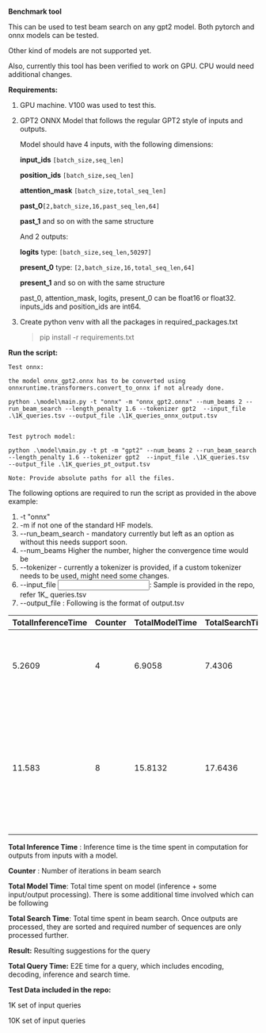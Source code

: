 **Benchmark tool**

This can be used to test beam search on any gpt2 model. Both pytorch and onnx models can be tested.

Other kind of models are not supported yet.

Also, currently this tool has been verified to work on GPU. CPU would need additional changes.



**Requirements:**

1. GPU machine. V100 was used to test this. 

2. GPT2 ONNX Model that follows the regular GPT2 style of inputs and outputs.

   Model should have 4 inputs, with the following dimensions:

   **input_ids** `[batch_size,seq_len]`

   **position_ids** `[batch_size,seq_len]`

   **attention_mask** `[batch_size,total_seq_len]`

   **past_0**`[2,batch_size,16,past_seq_len,64]`

   **past_1** and so on with the same structure

   And 2 outputs:

   **logits**	type: `[batch_size,seq_len,50297]`

   **present_0** type: `[2,batch_size,16,total_seq_len,64]`

   **present_1** and so on with the same structure

   past_0, attention_mask, logits, present_0 can be float16 or float32. inputs_ids and position_ids are int64.

   

3. Create python venv with all the packages in required_packages.txt

   >  pip install -r requirements.txt

   

**Run the script:**

```
Test onnx:

the model onnx_gpt2.onnx has to be converted using onnxruntime.transformers.convert_to_onnx if not already done.

python .\model\main.py -t "onnx" -m "onnx_gpt2.onnx" --num_beams 2 --run_beam_search --length_penalty 1.6 --tokenizer gpt2  --input_file .\1K_queries.tsv --output_file .\1K_queries_onnx_output.tsv


Test pytroch model:

python .\model\main.py -t pt -m "gpt2" --num_beams 2 --run_beam_search --length_penalty 1.6 --tokenizer gpt2  --input_file .\1K_queries.tsv  --output_file .\1K_queries_pt_output.tsv

Note: Provide absolute paths for all the files.
```

The following options are required to run the script as provided in the above example:

1. -t "onnx"
2. -m <path to the model location> if not one of the standard HF models.
3. --run_beam_search - mandatory currently but left as an option as without this needs support soon.
4. --num_beams <number of beams to explore> Higher the number, higher the convergence time would be 
5. --tokenizer <path to tokenizer> - currently a tokenizer is provided, if a custom tokenizer needs to be used, might need some changes.
6. --input_file <input file with query per line>: 	Sample is provided in the repo, refer 1K_ queries.tsv
7. --output_file <output file with the results> : Following is the format of output.tsv

| TotalInferenceTime | Counter | TotalModelTime | TotalSearchTime | Result                                                       | TotalQueryTime |
| ------------------ | ------- | -------------- | --------------- | ------------------------------------------------------------ | -------------- |
| 5.2609             | 4       | 6.9058         | 7.4306          | ["snap", "snake", "snacks",  "snack", "snap on", "snakes",  "snapped", "snail"] | 19.6145        |
| 11.583             | 8       | 15.8132        | 17.6436         | ["runoff", "runoff test", "runoff test  kit", "runoff test kit/", "runoff test kit/youtube",  "runoff test kit/youtube/", "runoff test kit/youtube/h",  "runoff test kit/youtube/hc"] | 36.4981        |

**Total Inference Time** : Inference time is the time spent in computation for outputs from inputs with a model.

**Counter** : Number of iterations in beam search

**Total Model Time**: Total time spent on model (inference + some input/output processing). There is some additional time involved which can be following 

**Total Search Time**: Total time spent in beam search. Once outputs are processed, they are sorted and required number of sequences are only processed further.

**Result:** Resulting suggestions for the query

**Total Query Time:** E2E time for a query, which includes encoding, decoding, inference and search time.



**Test Data included in the repo:**

1K set of input queries

10K set of input queries
